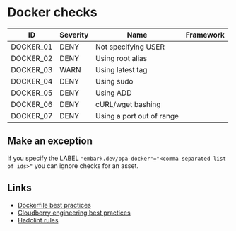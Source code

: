 # Docker checks

|ID|Severity|Name|Framework
|---|---|---|---|
|DOCKER_01|DENY|Not specifying USER|   |
|DOCKER_02|DENY|Using root alias|   |
|DOCKER_03|WARN|Using latest tag|   |
|DOCKER_04|DENY|Using sudo|   |
|DOCKER_05|DENY|Using ADD|   |
|DOCKER_06|DENY|cURL/wget bashing|   |
|DOCKER_07|DENY|Using a port out of range|   |

## Make an exception

If you specify the LABEL `"embark.dev/opa-docker"="<comma separated list of ids>"` you can ignore checks for an asset.

## Links

* [Dockerfile best practices](https://docs.docker.com/develop/develop-images/dockerfile_best-practices/)
* [Cloudberry engineering best practices](https://cloudberry.engineering/article/dockerfile-security-best-practices/)
* [Hadolint rules](https://github.com/hadolint/hadolint#rules)
